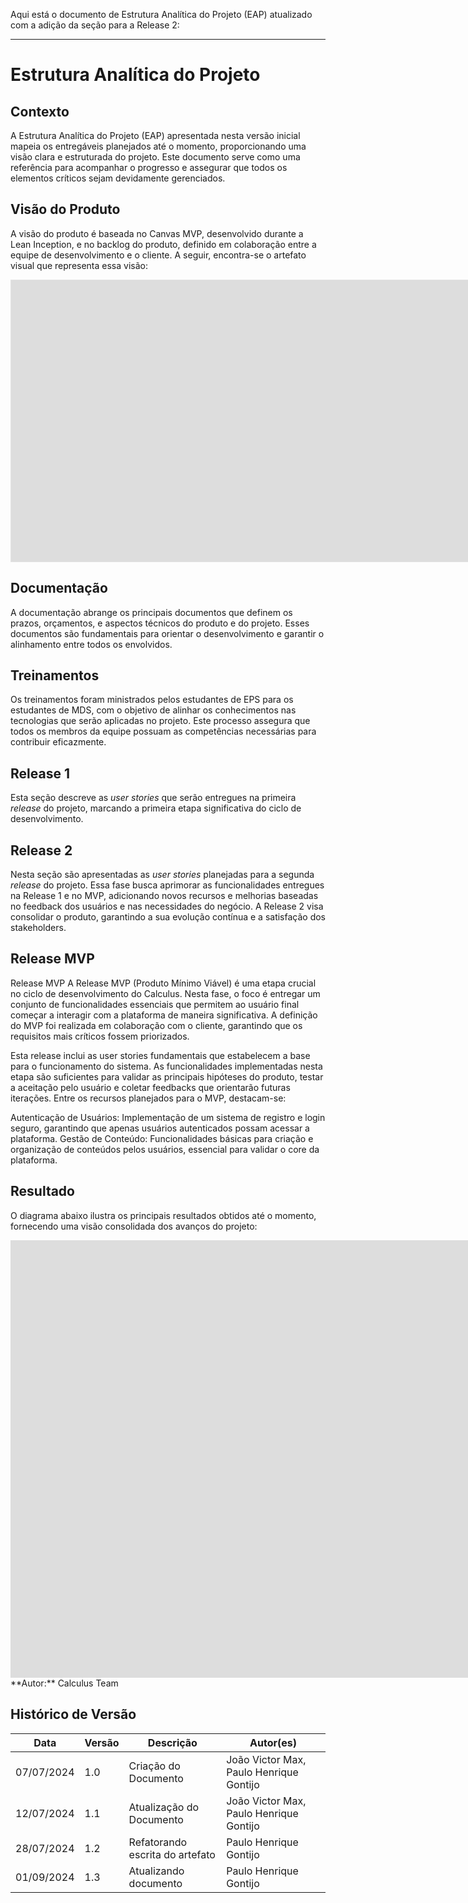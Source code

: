 Aqui está o documento de Estrutura Analítica do Projeto (EAP) atualizado com a adição da seção para a Release 2:

---

# Estrutura Analítica do Projeto

## Contexto
A Estrutura Analítica do Projeto (EAP) apresentada nesta versão inicial mapeia os entregáveis planejados até o momento, proporcionando uma visão clara e estruturada do projeto. Este documento serve como uma referência para acompanhar o progresso e assegurar que todos os elementos críticos sejam devidamente gerenciados.

## Visão do Produto
A visão do produto é baseada no Canvas MVP, desenvolvido durante a Lean Inception, e no backlog do produto, definido em colaboração entre a equipe de desenvolvimento e o cliente. A seguir, encontra-se o artefato visual que representa essa visão:

<iframe style="border: 1px solid rgba(0, 0, 0, 0.1);" width="1600" height="450" src="https://www.figma.com/embed?embed_host=share&url=https%3A%2F%2Fwww.figma.com%2Fboard%2FPqgargzEhsJcxVetj2EUrt%2FVisao-do-Produto-2024.1%3Fnode-id%3D0-1%26t%3D4xLrlDAEaMLJxjf8-1" allowfullscreen></iframe>

## Documentação
A documentação abrange os principais documentos que definem os prazos, orçamentos, e aspectos técnicos do produto e do projeto. Esses documentos são fundamentais para orientar o desenvolvimento e garantir o alinhamento entre todos os envolvidos.

## Treinamentos
Os treinamentos foram ministrados pelos estudantes de EPS para os estudantes de MDS, com o objetivo de alinhar os conhecimentos nas tecnologias que serão aplicadas no projeto. Este processo assegura que todos os membros da equipe possuam as competências necessárias para contribuir eficazmente.

## Release 1
Esta seção descreve as _user stories_ que serão entregues na primeira _release_ do projeto, marcando a primeira etapa significativa do ciclo de desenvolvimento.

## Release 2
Nesta seção são apresentadas as _user stories_ planejadas para a segunda _release_ do projeto. Essa fase busca aprimorar as funcionalidades entregues na Release 1 e no MVP, adicionando novos recursos e melhorias baseadas no feedback dos usuários e nas necessidades do negócio. A Release 2 visa consolidar o produto, garantindo a sua evolução contínua e a satisfação dos stakeholders.

## Release MVP
Release MVP
A Release MVP (Produto Mínimo Viável) é uma etapa crucial no ciclo de desenvolvimento do Calculus. Nesta fase, o foco é entregar um conjunto de funcionalidades essenciais que permitem ao usuário final começar a interagir com a plataforma de maneira significativa. A definição do MVP foi realizada em colaboração com o cliente, garantindo que os requisitos mais críticos fossem priorizados.

Esta release inclui as user stories fundamentais que estabelecem a base para o funcionamento do sistema. As funcionalidades implementadas nesta etapa são suficientes para validar as principais hipóteses do produto, testar a aceitação pelo usuário e coletar feedbacks que orientarão futuras iterações. Entre os recursos planejados para o MVP, destacam-se:

Autenticação de Usuários: Implementação de um sistema de registro e login seguro, garantindo que apenas usuários autenticados possam acessar a plataforma.
Gestão de Conteúdo: Funcionalidades básicas para criação e organização de conteúdos pelos usuários, essencial para validar o core da plataforma.

## Resultado
O diagrama abaixo ilustra os principais resultados obtidos até o momento, fornecendo uma visão consolidada dos avanços do projeto:

<iframe style="border:none" width="1600" height="700" src="https://whimsical.com/embed/GkP1xrKnJBVZ2HNrVVQhB3"></iframe>
**Autor:** Calculus Team

## Histórico de Versão
| Data       | Versão | Descrição             | Autor(es)                          |
|------------|--------|-----------------------|------------------------------------|
| 07/07/2024 | 1.0    | Criação do Documento  | João Victor Max, Paulo Henrique Gontijo |
| 12/07/2024 | 1.1    | Atualização do Documento | João Victor Max, Paulo Henrique Gontijo |
| 28/07/2024 | 1.2    | Refatorando escrita do artefato | Paulo Henrique Gontijo |
| 01/09/2024 | 1.3    | Atualizando documento  | Paulo Henrique Gontijo |